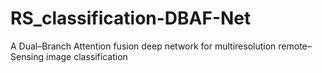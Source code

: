 # RS_classification-DBAF-Net
A Dual–Branch Attention fusion deep network for multiresolution remote–Sensing image classification
